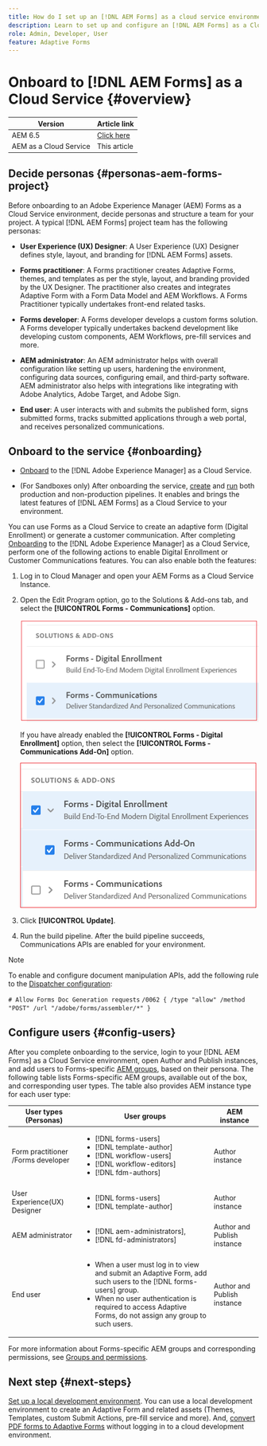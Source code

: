 ```yaml
---
title: How do I set up an [!DNL AEM Forms] as a cloud service environment?
description: Learn to set up and configure an [!DNL AEM Forms] as a Cloud Service environment.
role: Admin, Developer, User
feature: Adaptive Forms
---
```

# Onboard to [!DNL AEM Forms] as a Cloud Service {#overview}

| Version | Article link |
| -------- | ---------------------------- |
| AEM 6.5  |    [Click here](https://experienceleague.adobe.com/docs/experience-manager-65/forms/install-aem-forms/osgi-installation/installing-configuring-aem-forms-osgi.html)                  |
| AEM as a Cloud Service     | This article        |


## Decide personas {#personas-aem-forms-project}

<!-- When you sign up for the service, Adobe creates an Organization identifier for your company in the Adobe Identity Management System (IMS), where your users and their permissions can be managed. So, --> Before onboarding to an Adobe Experience Manager (AEM) Forms as a Cloud Service environment, decide personas and structure a team for your project. A typical [!DNL AEM Forms] project team has the following personas:

* **User Experience (UX) Designer**: A User Experience (UX) Designer defines style, layout, and branding for [!DNL AEM Forms] assets.

* **Forms practitioner**: A Forms practitioner creates Adaptive Forms, themes, and templates as per the style, layout, and branding provided by the UX Designer. The practitioner also creates and integrates Adaptive Form with a Form Data Model and AEM Workflows. A Forms Practitioner typically undertakes front-end related tasks.

* **Forms developer**: A Forms developer develops a custom forms solution. A Forms developer typically undertakes backend development like developing custom components, AEM Workflows, pre-fill services and more.

* **AEM administrator**:  An AEM administrator helps with overall configuration like setting up users, hardening the environment, configuring data sources, configuring email, and third-party software. AEM administrator also helps with integrations like integrating with Adobe Analytics, Adobe Target, and Adobe Sign.

* **End user**: A user interacts with and submits the published form, signs submitted forms, tracks submitted applications through a web portal, and receives personalized communications.

<!-- While onboarding to the service, assign the following AEM groups to [!DNL AEM Forms] as a Cloud Service based on their role:

| User type | AEM group |
|---|---|
| Form Practitioner | forms-users (AEM Forms Users), template-authors, workflow-user, workflow-editors, and fdm-author  |
| UX Designer| forms-users, template-authors|
| End-User| <ul> <li>When a user must login to view and submit an Adaptive Form, add such users to forms-users group. </li> <li>When no user authentication is required to access Adaptive Forms, do not assign any group to such users. </li> </ul>| -->

## Onboard to the service {#onboarding}

* [Onboard](https://experienceleague.adobe.com/docs/experience-manager-cloud-service/content/onboarding/journey/overview.html) to the [!DNL Adobe Experience Manager] as a Cloud Service.

* (For Sandboxes only) After onboarding the service, [create](https://experienceleague.adobe.com/docs/experience-manager-cloud-manager/content/using/pipelines/production-pipelines.html?lang=en) and [run](https://experienceleague.adobe.com/docs/experience-manager-cloud-manager/content/using/code-deployment.html) both production and non-production pipelines. It enables and brings the latest features of [!DNL AEM Forms] as a Cloud Service to your environment.

You can use Forms as a Cloud Service to create an adaptive form (Digital Enrollment) or generate a customer communication. After completing [Onboarding](https://experienceleague.adobe.com/docs/experience-manager-cloud-service/content/onboarding/journey/overview.html) to the [!DNL Adobe Experience Manager] as a Cloud Service, perform one of the following actions to enable Digital Enrollment or Customer Communications features. You can also enable both the features:

1. Log in to Cloud Manager and open your AEM Forms as a Cloud Service Instance.

1. Open the Edit Program option, go to the Solutions & Add-ons tab, and select the **[!UICONTROL Forms - Communications]** option.

   ![Communications](assets/communications.png)

    If you have already enabled the **[!UICONTROL Forms - Digital Enrollment]** option, then select the **[!UICONTROL Forms - Communications Add-On]** option.  

   ![Addon](assets/add-on.png)

1. Click **[!UICONTROL Update]**.

1. Run the build pipeline. After the build pipeline succeeds, Communications APIs are enabled for your environment.

>[!NOTE]
>
> To enable and configure document manipulation APIs, add the following rule to the [Dispatcher configuration](setup-local-development-environment.md#forms-specific-rules-to-dispatcher):
>
> `# Allow Forms Doc Generation requests`
> `/0062 { /type "allow" /method "POST" /url "/adobe/forms/assembler/*" }`

## Configure users {#config-users}

After you complete onboarding to the service, login to your [!DNL AEM Forms] as a Cloud Service environment, open Author and Publish instances, and add users to Forms-specific [AEM groups](https://experienceleague.adobe.com/docs/experience-manager-learn/cloud-service/accessing/aem-users-groups-and-permissions.html#accessing), based on their persona. The following table lists Forms-specific AEM groups, available out of the box, and corresponding user types. The table also provides AEM instance type for each user type:  

| User types (Personas) | User groups | AEM instance |
|---|---|---|
| Form practitioner /Forms developer | <ul> <li> [!DNL forms-users] </li><li> [!DNL template-author] </li><li> [!DNL workflow-users] </li><li> [!DNL workflow-editors] </li><li> [!DNL fdm-authors] </li></ul>| Author instance |
| User Experience(UX) Designer| <ul> <li> [!DNL forms-users]</li><li> [!DNL template-author] </li></ul>| Author instance |
| AEM administrator | <ul> <li>[!DNL aem-administrators],</li> <li>[!DNL fd-administrators] </li> </ul>| Author and Publish instance |
| End user| <ul> <li>When a user must log in to view and submit an Adaptive Form, add such users to the [!DNL forms-users] group. </li> <li>When no user authentication is required to access Adaptive Forms, do not assign any group to such users. </li> </ul>| Author and Publish instance |

For more information about Forms-specific AEM groups and corresponding permissions, see [Groups and permissions](forms-groups-privileges-tasks.md).

<!-- You can also create  [user groups](https://experienceleague.adobe.com/docs/experience-manager-learn/cloud-service/accessing/aem-users-groups-and-permissions.html#accessing) specific  to your organization, assign policies, and [users](https://experienceleague.adobe.com/docs/experience-manager-learn/cloud-service/accessing/aem-users-groups-and-permissions.html#accessing) to the groups. The policies help control permissions of the users that are part of the group. For information a -->

## Next step {#next-steps}

[Set up a local development environment](setup-local-development-environment.md). You can use a local development environment to create an Adaptive Form and related assets (Themes, Templates, custom Submit Actions, pre-fill service and more). And, [convert PDF forms to Adaptive Forms](https://experienceleague.adobe.com/docs/aem-forms-automated-conversion-service/using/introduction.html) without logging in to a cloud development environment.

<!-- ### Business unit and end-users {#business-unit-and-end-users}

| Role| Organization| Description|
|-----|-------|-----|
| UX Designer                  | Customer/System Integrator/Partner | Defines user experience design (style, layout, branding) as per organizational requirements for Adaptive Forms to allow AEM Forms practitioners to design the corresponding themes and templates.                                     |
| Forms Practitioner           | Customer                           | Authors Adaptive Forms, creates Form Data Model integrations, and creates business workflows using the Experience Manager Workflows. Typically undertakes the front-end work.                                                         |
| Business Executive - Digital | Customer                           | Responsible for business unit's product marketing strategy and revenues, main business stakeholders for digital use cases, solutions, and service offerings for the end-users, signs off on the use case implementation and delivery. |
| Customer Experience Lead     | Customer                           | Business user persona. Authors, personalizes and updates Adaptive Forms fields/rules/styling, identifies, and prioritizes business needs. Validates business use-case with SI/Partner developers/practitioners during UAT.            |
| Forms Back-Office User       | Customer                           | End-user internal to organization filling forms, participating in back-office Forms workflows such as review/approval of applications and so on.                                                                                            |
| Forms End-User               | External to customer               | Interacts with and submits the published form as end customer or citizen, signs submitted forms, tracks her applications through web portal, receives personalized interactive communications.                                        |

### Project team {#project-team}

| Role | Org | Description|
|-----|-----|-----|
| Experience Manager Administrator | System Integrator /Partner/Customer | Helps with overall installation, configures SSL certificates, configures data sources, email, and other third-party software, integrations like Adobe Analytics, Adobe Target, Automated Forms Conversion Services with Experience Manager instance. |
| Project Manager                  | System Integrator /Partner/Customer | Converts customer use-case into technical requirements, manages schedule/cost/scope for overall project.                                                                                                                                             |
| Product Owner                    | System Integrator /Partner/Customer | Prioritizes and evaluates scrum team's work for high-quality delivery on time.                                                                                                                                                                       |
| Scrum Master                     | System Integrator /Partner/Customer | Ensures agile values and processes in place to deliver on defined requirements as per prioritization by PO.                                                                                                                                          |
| Infrastructure / security expert | System Integrator /Partner/Customer | Provisions and configures best possible infrastructure, security controls and infra processes to address current and projected RASP requirements.                                                                                                    |
| Technical Architect              | System Integrator /Partner/Customer | Provides best high-level architecture and infrastructure guidance for use-case implementation and address RASP (Reliability, Availability, Scalability, and Performance) and security challenges.                                                    | -->

<!-- ## Onboard to the service {#onboarding}

[Onboard](https://experienceleague.adobe.com/docs/experience-manager-cloud-service/onboarding/home.html) to the [!DNL Adobe Experience Manager] as a Cloud Service. 

After you onboard the service, configure a [local development environment](setup-local-development-environment.md). 

Administrators are responsible for managing Adobe software and services for their organization. Administrators grant access to developers in their organization to connect and use your [!DNL AEM Forms] as a Cloud Service program. When an administrator is provisioned for an organization, the administrator receives an email with title 'You now have administrator rights to manage Adobe software and services for your organization'. If you are an administrator, check your mailbox for email with previously mentioned title and proceed to [add users](https://experienceleague.adobe.com/docs/experience-manager-cloud-service/security/ims-support.html?lang=en#onboarding-users-in-admin-console) by way of IMS and assign [form-specific groups](forms-groups-privileges-tasks.md) to users based on their role.

## Next step {#next-steps} -->

<!-- ## Prerequisites {#prerequisites}

If you are new to AEM as a cloud service, contact your Adobe representative to create an organization identifier for your company in the Adobe Identity Management System (IMS). Once Adobe has created an organization for your company, your designated administrator is added as the first member of the organization. The administrator can setup an [!DNL AEM Forms] as a Cloud Service instance. 

## Onboard and set up a new environment {#onboard-and-setup-a-new-environment}

Log in to Cloud Manager and create a program. After the program is ready, create environments, add developers or users to environments, and run the pipeline to get the latest version of [!DNL AEM Forms] as a Cloud Service and start developing for your environment. The detailed steps are:

1. Contact your Adobe representative to create an organization identifier for your company in the Adobe Identity Management System (IMS) and provide access to an administrator in your organization.
1. Configure [Automated Forms Conversion Service](https://experienceleague.adobe.com/docs/aem-forms-automated-conversion-service/using/configure-service.html?lang=en). After a configuration is complete, a profile for Automated Forms Conversion Service is available in [Admin Console](https://adminconsole.adobe.com/).

    If the service is not available, log in to [Admin Console](https://adminconsole.adobe.com/). Use Adobe ID of administrator provisioned to use Automated Forms Conversion Service to login. Do not use any other ID or Federated ID to login.
    1. Click **[!UICONTROL Automated Forms Conversion Service]** option.
    1. Click **[!UICONTROL New Profile]** in the Products tab.
    1. Specify **[!UICONTROL Name]**, **[!UICONTROL Display Name]**, and **[!UICONTROL Description]** for the profile. Click **[!UICONTROL Done]**. A profile is created. 
1. Log in to [Cloud Manager](https://experience.adobe.com/#/@marketinghub/experiencemanager) and [create a program](https://docs.adobe.com/content/help/en/experience-manager-cloud-service/onboarding/getting-access/cloud-service-programs/creating-a-program.html) for your organization.
1. [Create environments](https://experienceleague.adobe.com/docs/experience-manager-cloud-service/implementing/using-cloud-manager/manage-environments.html?lang=en#adding-environments) within your program.
1. Log in to [Admin console](https://docs.adobe.com/content/help/en/experience-manager-cloud-service/onboarding/what-is-required/add-users-roles.html) and add developers or users to your organization.
1. Run the [build pipeline](https://docs.adobe.com/content/help/en/experience-manager-cloud-manager/using/how-to-use/deploying-code.html). It brings latest [!DNL Experience Manager Forms] as a Cloud Service features to your environment.
1. [Start developing](https://docs.adobe.com/content/help/en/experience-manager-cloud-service/implementing/developing/aem-project-content-package-structure.html) and creating Adaptive Forms on [!DNL Experience Manager Forms] as a Cloud Service environment.
1. Configure the [local development environment](setup-local-development-environment.md) for rapid development

## Configure dispatcher caching {#caching}

You can make dispatcher caching related configuration changes to code on your local development instance and deploy the changes to your [!DNL AEM Forms] as a Cloud Service instance. For details, see [update dispatcher configuration](setup-local-development-environment.md).
 -->
